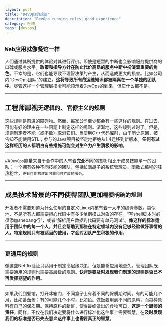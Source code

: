 ```yaml
---
layout: post
title: "DevOps的规则"
description: "DevOps running rules, good experience"
category: 吐槽
tags: [devops]
---
```



## `Web应用就像餐馆一样`
人们通过其所提供的体验对其进行评价。即使是短暂的中断也会影响服务提供商的口碑或服务水平。**政策和指导方针在防止代价高昂的服务中断中扮演着重要的角色**。不幸的是，它们也能导致不理智决策的产生，从而造成更大的损害。比如公司内“DevOps团队”的建立。**这将导致所有的运维知识都被隔离在一个单独的团队中**。尽管这样一个管理层指令可能预示着DevOps的到来，但它什么都不是。

<!--break-->

---

## 工程师鄙视`无逻辑的`、`官僚主义的规则`
这些规则是前进的障碍物。然而，每家公司至少都会有一些这样的规则。在过去，可能有好的理由在一些问题上制定这样的规则。渐渐地，这些规则过时了。但是，规则制定者不能（或不敢）取消它们。当使用C++代码库时，由于历史原因，被告知不能使用STL；参与的Java项目被坚定地拒绝从1.4迁移到新版本。**任何有过这样经历的人都明白有些措施可能会对生产力产生消极的影响**。

---

##`DevOps`能量来自于合作中的人有着**完全不同**的技能
相比于成员技能单一的团队；一个拥有各种不同技能的团队，包括长满胡子的系统管理员、函数式编程的狂热粉丝，`更有可能构建出可靠和可扩展的服务`。

---

## 成员技术背景的不同使得团队更加`需要明确的规则`
开发者不需要知道为什么使用的自定义Linux内核有着一大串的编译参数。类似地，不是所有人都需要担心代码中有多少单例模式对象的存在。“写shell脚本时必须添加shebang行”，或者“解析用户数据的代码要有单元测试”。**像这样的标准适用于团队中的每一个人，并且会帮助到那些在特定领域内没有足够经验做好事情的人。特定规则只有被适当的使用，才会对团队产生积极的作用**。

---

## `更通用的规则`
像这些Netflix验证只适用于制定高层级决策，但是能够应用地更久。管理团队既需要通用的规则也需要高层级的规则。**诀窍是要及时发现我们制定的规则是否已不再发挥期望的作用**。

---

如果我们到餐馆，打开冰箱门，不同盒子上有着不同的保质期时间。有的可能几个月，比如番茄酱；有的可能几个小时，比如鱼。做饭要用到不同的原料，而每种原料有自己的保质期。保持原料的新鲜，使得最终做出的食物可口，**这是一个厨师的责任**。同样，不仅在我们决定要将什么进行标准化这件事上需要智慧，在**及时发现我们的标准是否已失去意义这件事上也需要真正的智慧**。